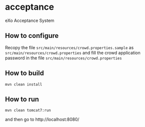 acceptance
==========

eXo Acceptance System

## How to configure

Recopy the file ```src/main/resources/crowd.properties.sample``` as ```src/main/resources/crowd.properties``` and fill the crowd application password in the file ```src/main/resources/crowd.properties```


## How to build

```mvn clean install```

## How to run

```mvn clean tomcat7:run```

and then go to http://localhost:8080/

